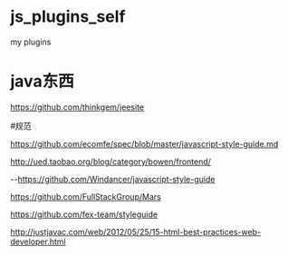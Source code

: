 # js_plugins_self
my plugins

# java东西
https://github.com/thinkgem/jeesite

#规范

https://github.com/ecomfe/spec/blob/master/javascript-style-guide.md

http://ued.taobao.org/blog/category/bowen/frontend/

--https://github.com/Windancer/javascript-style-guide

https://github.com/FullStackGroup/Mars

https://github.com/fex-team/styleguide

http://justjavac.com/web/2012/05/25/15-html-best-practices-web-developer.html
